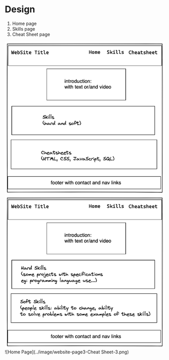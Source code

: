 # Design
1. Home page
2. Skills page
3. Cheat Sheet page

![Home Page](../image/design-web-site-3.png)
![Home Page](../image/website-page2-skills-3.png)
![Home Page](../image/website-page3-Cheat Sheet-3.png)
